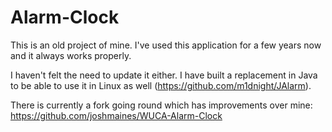 Alarm-Clock
===========

This is an old project of mine. I've used this application for a few years now and it always works properly.

I haven't felt the need to update it either. I have built a replacement in Java to be able to use it in Linux as well (https://github.com/m1dnight/JAlarm).

There is currently a fork going round which has improvements over mine: https://github.com/joshmaines/WUCA-Alarm-Clock


